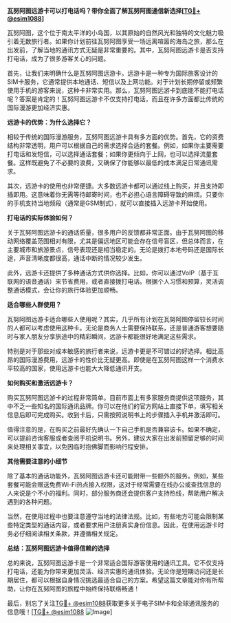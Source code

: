 **瓦努阿图远游卡可以打电话吗？带你全面了解瓦努阿图通信新选择[[TG💪+ @esim1088](https://t.me/s/esim1088)]**

瓦努阿图，这个位于南太平洋的小岛国，以其原始的自然风光和独特的文化魅力吸引着无数旅行者。如果你计划前往瓦努阿图享受一场远离喧嚣的海岛之旅，那么在出发前，了解当地的通讯方式无疑是非常重要的。其中，瓦努阿图远游卡是否支持打电话，成为了很多游客关心的问题。

首先，让我们来明确什么是瓦努阿图远游卡。远游卡是一种专为国际旅客设计的SIM卡服务，它通常提供本地通话、短信以及上网功能。对于计划长期停留或频繁使用手机的游客来说，这种卡非常实用。那么，瓦努阿图远游卡到底能不能打电话呢？答案是肯定的！瓦努阿图远游卡不仅支持打电话，而且在许多方面都比传统的国际漫游更加经济实惠。

**远游卡的优势：为什么选择它？**

相较于传统的国际漫游服务，瓦努阿图远游卡具有多方面的优势。首先，它的资费结构非常透明，用户可以根据自己的需求选择合适的套餐。例如，如果你主要需要打电话和发短信，可以选择通话套餐；如果你更倾向于上网，也可以选择流量套餐。这样既避免了不必要的浪费，又确保了你能够以最低的成本满足日常通讯需求。

其次，远游卡的使用也非常便捷。大多数远游卡都可以通过线上购买，并且支持即插即用。这意味着你无需等待邮寄时间，也不必担心语言障碍导致的麻烦。只要你的手机支持当地频段（通常是GSM制式），就可以直接插入远游卡开始使用。

**打电话的实际体验如何？**

关于瓦努阿图远游卡的通话质量，很多用户的反馈都非常正面。由于瓦努阿图的移动网络覆盖范围相对有限，尤其是偏远地区可能会存在信号盲区，但总体而言，在主要城市和旅游景点，信号表现还是相当稳定的。无论是拨打本地号码还是国际长途，声音清晰度都很高，通话中断的情况较少发生。

此外，远游卡还提供了多种通话方式供你选择。比如，你可以通过VoIP（基于互联网的语音通话）来节省费用，或者直接拨打电话。根据个人习惯和预算，灵活调整通话模式，会让你的旅行体验更加顺畅。

**适合哪些人群使用？**

瓦努阿图远游卡适合哪些人使用呢？其实，几乎所有计划在瓦努阿图停留较长时间的人都可以考虑使用这种卡。无论是商务人士需要保持联系，还是普通游客想要随时与家人朋友分享旅途中的精彩瞬间，远游卡都能很好地满足这些需求。

特别是对于那些对成本敏感的旅行者来说，远游卡更是不可错过的好选择。相比高昂的国际漫游费用，远游卡的性价比无疑更高。即使是在瓦努阿图这样一个消费水平较高的国家，使用远游卡也能大大降低通讯开支。

**如何购买和激活远游卡？**

购买瓦努阿图远游卡的过程非常简单。目前市面上有多家服务商提供这项服务，其中不乏一些知名的国际通讯品牌。你可以在他们的官方网站上直接下单，填写相关信息后即可完成购买。收到卡后，只需按照说明书上的步骤插入手机并激活即可。

值得注意的是，在购买之前最好先确认一下自己手机是否兼容该卡。如果不确定，可以提前咨询客服或者查阅手机说明书。另外，建议大家在出发前预留足够的时间来处理相关事宜，以免因临时抱佛脚而影响行程安排。

**其他需要注意的小细节**

除了基本的通话功能外，瓦努阿图远游卡还可能附带一些额外的服务。例如，某些套餐可能会赠送免费Wi-Fi热点接入权限，这对于经常需要在线办公或查找信息的人来说是个不小的福利。同时，部分服务商还会提供客户支持热线，帮助用户解决遇到的各种问题。

当然，在使用过程中也要注意遵守当地的法律法规。比如，有些地方可能会限制某些特定类型的通话内容，或者要求用户注册真实身份信息。因此，在使用远游卡时务必仔细阅读相关条款，并遵循相关规定。

**总结：瓦努阿图远游卡值得信赖的选择**

总的来说，瓦努阿图远游卡是一个非常适合国际游客使用的通讯工具。它不仅支持打电话，还能为你带来更加灵活、经济实惠的通讯体验。无论你是短期访问还是长期居住，都可以根据自身情况挑选最适合自己的方案。希望这篇文章能对你有所帮助，让你在瓦努阿图的旅程中始终保持联络畅通！

最后，别忘了关注[TG💪+ @esim1088](https://t.me/s/esim1088)获取更多关于电子SIM卡和全球通讯服务的信息哦！[[TG💪+ @esim1088](https://t.me/s/esim1088) ![Image](https://i.postimg.cc/4NQfJmqS/Snipaste-2025-05-13-00-14-12.png)]